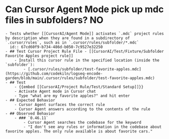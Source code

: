 # Can Cursor Agent Mode pick up mdc files in subfolders? **NO**
	- Tests whether [[CursorAI/Agent Mode]] activates `.mdc` project rules by description when they are found in a subdirectory of `.cursor/rules`, such as in `.cursor/rules/subfolder/*.mdc`
	  id:: 67cd60f9-b734-486d-b050-7c9527e32250
	- ## Test Cursor Project Rule File - [[CursorAI/Test/Fixture/Subfolder Favorite Apples project rule]]
		- Install this cursor rule in the specified location (inside the `subfolder`):
			- [.cursor/rules/subfolder/test-favorite-apples.mdc](https://github.com/codekiln/logseq-encode-garden/blob/main/.cursor/rules/subfolder/test-favorite-apples.mdc)
	- ## Test
		- {{embed [[CursorAI/Project Rule/Test/Standard Setup]]}}
		- Activate Agent mode in Cursor chat
		- Type "what are my favorite apples?" and hit enter
	- ## Expected Behavior
		- Cursor Agent surfaces the correct rule
		- Cursor Agent answers according to the contents of the rule
	- ## Observed Behavior
		- ### `0.46.11`
			- Cursor Agent searches the codebase for the keyword
			- "I don't see any rules or information in the codebase about favorite apples. The only rule available is about favorite cars."